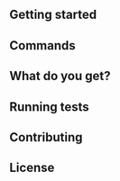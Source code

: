 ## Getting started

## Commands

## What do you get?

## Running tests

## Contributing

## License
